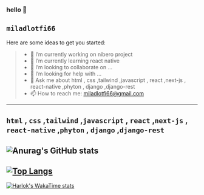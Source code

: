 ### hello 👋
`miladlotfi66`
----------------------------------
Here are some ideas to get you started:

>- 🔭 I’m currently working on nibero project
>- 🌱 I’m currently learning react native 
>- 👯 I’m looking to collaborate on ...
>- 🤔 I’m looking for help with ...
>- 💬 Ask me about html , css ,tailwind ,javascript , react ,next-js , react-native ,phyton , django ,django-rest
>- 📫 How to reach me: miladlotfi66@gmail.com
--------------
`html` , `css` ,`tailwind` ,`javascript` , `react` ,`next-js` , `react-native` ,`phyton` , `django` ,`django-rest`
---------------
![Anurag's GitHub stats](https://github-readme-stats.vercel.app/api?username=MiladLotfi66&show_icons=true&theme=radical)
-------------------
[![Top Langs](https://github-readme-stats.vercel.app/api/top-langs/?username=MiladLotfi66)](https://github.com/anuraghazra/github-readme-stats)
------------------
[![Harlok's WakaTime stats](https://github-readme-stats.vercel.app/api/wakatime?username=MiladLotfi66)](https://github.com/anuraghazra/github-readme-stats)

